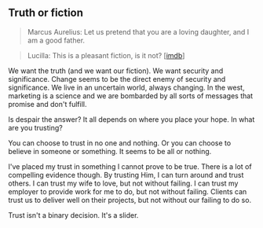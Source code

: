## Truth or fiction

> Marcus Aurelius: Let us pretend that you are a loving daughter, and I am a good father.

> Lucilla: This is a pleasant fiction, is it not? [[imdb]]

We want the truth (and we want our fiction).  We want security and significance.  Change seems to be the
direct enemy of security and significance.  We live in an uncertain world, always changing.  In the west,
marketing is a science and we are bombarded by all sorts of messages that promise and don't fulfill.  

Is despair the answer?  It all depends on where you place your hope.  In what are you trusting?

You can choose to trust in no one and nothing.  Or you can choose to believe in someone or something.  It seems to be all or nothing.

I've placed my trust in something I cannot prove to be true.  There is a lot of compelling evidence though.  By trusting Him, I can turn around and trust others.  I can trust my wife to love, but not without failing.  I can trust my employer to provide work for me to do, but not without failing.  Clients can trust us to deliver well on their projects, but not without our failing to do so.

Trust isn't a binary decision.  It's a slider.

[imdb]: http://www.imdb.com/title/tt0172495/quotes?item=qt0404426



